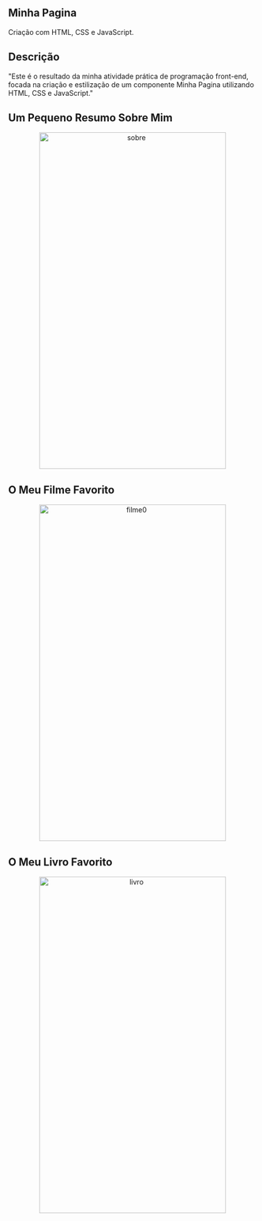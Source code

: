 ## Minha Pagina

Criação com HTML, CSS e JavaScript.

## Descrição

"Este é o resultado da minha atividade prática de programação front-end, focada na criação e estilização de um componente Minha Pagina utilizando HTML, CSS e JavaScript."

## Um Pequeno Resumo Sobre Mim

<div align=center>
<img width="378" height="680" alt="sobre" src="https://github.com/user-attachments/assets/4d2de714-5070-452d-9491-c572599fbeca" />
</div>

## O Meu Filme Favorito

<div align=center>
<img width="378" height="680" alt="filme0" src="https://github.com/user-attachments/assets/2f401253-91b5-4565-a956-282e286d6f3a" />
</div>
  
## O Meu Livro Favorito

<div align=center>
<img width="378" height="680"" alt="livro" src="https://github.com/user-attachments/assets/63042bcd-67c4-489b-9092-d35eac5c9b38" />
</div>
